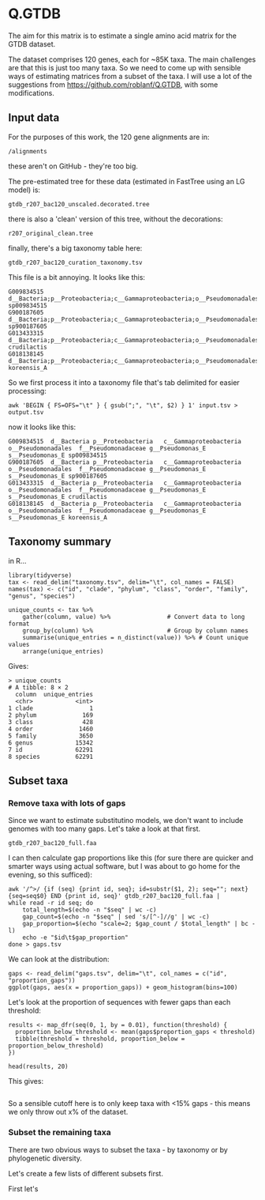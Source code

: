 # Q.GTDB  

The aim for this matrix is to estimate a single amino acid matrix for the GTDB dataset.

The dataset comprises 120 genes, each for ~85K taxa. The main challenges are that this is just too many taxa. So we need to come up with sensible ways of estimating matrices from a subset of the taxa. I will use a lot of the suggestions from https://github.com/roblanf/Q.GTDB, with some modifications.


## Input data

For the purposes of this work, the 120 gene alignments are in:

```
/alignments
```

these aren't on GitHub - they're too big.

The pre-estimated tree for these data (estimated in FastTree using an LG model) is:

```
gtdb_r207_bac120_unscaled.decorated.tree
```

there is also a 'clean' version of this tree, without the decorations:

```
r207_original_clean.tree
```

finally, there's a big taxonomy table here:

```
gtdb_r207_bac120_curation_taxonomy.tsv
```

This file is a bit annoying. It looks like this:

```
G009834515	d__Bacteria;p__Proteobacteria;c__Gammaproteobacteria;o__Pseudomonadales;f__Pseudomonadaceae;g__Pseudomonas_E;s__Pseudomonas_E sp009834515
G900187605	d__Bacteria;p__Proteobacteria;c__Gammaproteobacteria;o__Pseudomonadales;f__Pseudomonadaceae;g__Pseudomonas_E;s__Pseudomonas_E sp900187605
G013433315	d__Bacteria;p__Proteobacteria;c__Gammaproteobacteria;o__Pseudomonadales;f__Pseudomonadaceae;g__Pseudomonas_E;s__Pseudomonas_E crudilactis
G018138145	d__Bacteria;p__Proteobacteria;c__Gammaproteobacteria;o__Pseudomonadales;f__Pseudomonadaceae;g__Pseudomonas_E;s__Pseudomonas_E koreensis_A
```

So we first process it into a taxonomy file that's tab delimited for easier processing:

```
awk 'BEGIN { FS=OFS="\t" } { gsub(";", "\t", $2) } 1' input.tsv > output.tsv
```

now it looks like this:

```
G009834515	d__Bacteria	p__Proteobacteria	c__Gammaproteobacteria	o__Pseudomonadales	f__Pseudomonadaceae	g__Pseudomonas_E	s__Pseudomonas_E sp009834515
G900187605	d__Bacteria	p__Proteobacteria	c__Gammaproteobacteria	o__Pseudomonadales	f__Pseudomonadaceae	g__Pseudomonas_E	s__Pseudomonas_E sp900187605
G013433315	d__Bacteria	p__Proteobacteria	c__Gammaproteobacteria	o__Pseudomonadales	f__Pseudomonadaceae	g__Pseudomonas_E	s__Pseudomonas_E crudilactis
G018138145	d__Bacteria	p__Proteobacteria	c__Gammaproteobacteria	o__Pseudomonadales	f__Pseudomonadaceae	g__Pseudomonas_E	s__Pseudomonas_E koreensis_A
```

## Taxonomy summary

in R...

```{R}
library(tidyverse)
tax <- read_delim("taxonomy.tsv", delim="\t", col_names = FALSE)
names(tax) <- c("id", "clade", "phylum", "class", "order", "family", "genus", "species")

unique_counts <- tax %>%
    gather(column, value) %>%                # Convert data to long format
    group_by(column) %>%                     # Group by column names
    summarise(unique_entries = n_distinct(value)) %>% # Count unique values
    arrange(unique_entries)
```

Gives:

```
> unique_counts
# A tibble: 8 × 2
  column  unique_entries
  <chr>            <int>
1 clade                1
2 phylum             169
3 class              428
4 order             1460
5 family            3650
6 genus            15342
7 id               62291
8 species          62291
```

## Subset taxa

### Remove taxa with lots of gaps

Since we want to estimate substitutino models, we don't want to include genomes with too many gaps. Let's take a look at that first.

```
gtdb_r207_bac120_full.faa
```

I can then calculate gap proportions like this (for sure there are quicker and smarter ways using actual software, but I was about to go home for the evening, so this sufficed):

```{bash}
awk '/^>/ {if (seq) {print id, seq}; id=substr($1, 2); seq=""; next} {seq=seq$0} END {print id, seq}' gtdb_r207_bac120_full.faa | 
while read -r id seq; do
    total_length=$(echo -n "$seq" | wc -c)
    gap_count=$(echo -n "$seq" | sed 's/[^-]//g' | wc -c)
    gap_proportion=$(echo "scale=2; $gap_count / $total_length" | bc -l)
    echo -e "$id\t$gap_proportion"
done > gaps.tsv
```

We can look at the distribution:

```{r}
gaps <- read_delim("gaps.tsv", delim="\t", col_names = c("id", "proportion_gaps"))
ggplot(gaps, aes(x = proportion_gaps)) + geom_histogram(bins=100)
```

Let's look at the proportion of sequences with fewer gaps than each threshold:

```{r}
results <- map_dfr(seq(0, 1, by = 0.01), function(threshold) {
  proportion_below_threshold <- mean(gaps$proportion_gaps < threshold)
  tibble(threshold = threshold, proportion_below = proportion_below_threshold)
})

head(results, 20)
```

This gives:

```

```

So a sensible cutoff here is to only keep taxa with <15% gaps - this means we only throw out x% of the dataset.

### Subset the remaining taxa

There are two obvious ways to subset the taxa - by taxonomy or by phylogenetic diversity.

Let's create a few lists of different subsets first.

First let's 
